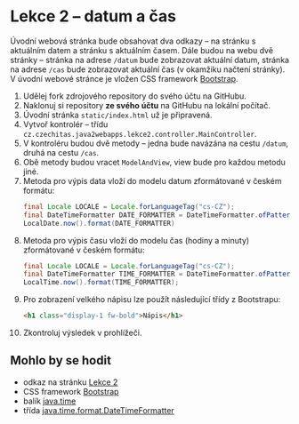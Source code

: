 # Lekce 2 – datum a čas

Úvodní webová stránka bude obsahovat dva odkazy – na stránku s aktuálním datem a stránku s aktuálním časem. Dále budou na webu dvě stránky – stránka na adrese
`/datum` bude zobrazovat aktuální datum, stránka na adrese `/cas` bude zobrazovat aktuální čas (v okamžiku načtení stránky). V úvodní webové stránce je vložen
CSS framework [Bootstrap](https://getbootstrap.com). 

1. Udělej fork zdrojového repository do svého účtu na GitHubu.
1. Naklonuj si repository **ze svého účtu** na GitHubu na lokální počítač.
1. Úvodní stránka `static/index.html` už je připravená.
1. Vytvoř kontrolér – třídu `cz.czechitas.java2webapps.lekce2.controller.MainController`.
1. V kontroléru budou dvě metody – jedna bude navázána na cestu `/datum`, druhá na cestu `/cas`.
1. Obě metody budou vracet `ModelAndView`, view bude pro každou metodu jiné.
1. Metoda pro výpis data vloží do modelu datum zformátované v českém formátu:
   ```java
   final Locale LOCALE = Locale.forLanguageTag("cs-CZ");
   final DateTimeFormatter DATE_FORMATTER = DateTimeFormatter.ofPattern("d. MMMM yyyy", LOCALE);
   LocalDate.now().format(DATE_FORMATTER)
   ```
1. Metoda pro výpis času vloží do modelu čas (hodiny a minuty) zformátované v českém formátu:
   ```java
   final Locale LOCALE = Locale.forLanguageTag("cs-CZ");
   final DateTimeFormatter TIME_FORMATTER = DateTimeFormatter.ofPattern("H:mm", LOCALE);
   LocalTime.now().format(TIME_FORMATTER);
   ```
1. Pro zobrazení velkého nápisu lze použít následující třídy z Bootstrapu:   
   ```html
   <h1 class="display-1 fw-bold">Nápis</h1>
   ```
1. Zkontroluj výsledek v prohlížeči.

## Mohlo by se hodit
* odkaz na stránku [Lekce 2](https://java.czechitas.cz/2021-jaro/java-2/lekce-2.html)
* CSS framework [Bootstrap](https://getbootstrap.com)
* balík [java.time](https://docs.oracle.com/en/java/javase/11/docs/api/java.base/java/time/package-summary.html)
* třída [java.time.format.DateTimeFormatter](https://docs.oracle.com/en/java/javase/11/docs/api/java.base/java/time/format/DateTimeFormatter.html)
